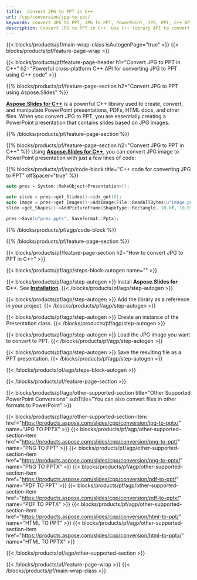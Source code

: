 ```yaml
---
title:  Convert JPG to PPT in C++
url: /cpp/conversion/jpg-to-ppt/
keywords: Convert JPG to PPT, JPG to PPT, PowerPoint, JPG, PPT, C++ API, C++ Library
description: Convert JPG to PPT in C++. Use C++ library API to convert JPG images to PowerPoint
---
```


{{< blocks/products/pf/main-wrap-class isAutogenPage="true" >}}
{{< blocks/products/pf/feature-page-wrap >}}

{{< blocks/products/pf/feature-page-header h1="Convert JPG to PPT in C++" h2="Powerful cross-platform C++ API for converting JPG to PPT using C++ code" >}}

{{% blocks/products/pf/feature-page-section h2="Convert JPG to PPT using Aspose.Slides" %}}

[**Aspose.Slides for C++**](https://products.aspose.com/slides/cpp/) is a powerful C++ library used to create, convert, and manipulate PowerPoint presentations, PDFs, HTML docs, and other files. When you convert JPG to PPT, you are essentially creating a PowerPoint presentation that contains slides based on JPG images.

{{% /blocks/products/pf/feature-page-section %}}


{{% blocks/products/pf/feature-page-section  h2="Convert JPG to PPT in C++" %}}
Using [**Aspose.Slides for C++**](https://products.aspose.com/slides/cpp/), you can convert JPG image to PowerPoint presentation with just a few lines of code:

{{% blocks/products/pf/agp/code-block title="C++ code for converting JPG to PPT" offSpacer="true" %}}
```cpp
auto pres = System::MakeObject<Presentation>();

auto slide = pres->get_Slides()->idx_get(0);
auto image = pres->get_Images()->AddImage(File::ReadAllBytes(u"image.png"));
slide->get_Shapes()->AddPictureFrame(ShapeType::Rectangle, 10.0f, 10.0f, 100.0f, 100.0f, image);

pres->Save(u"pres.pptx", SaveFormat::Pptx);
```
{{% /blocks/products/pf/agp/code-block %}}

{{% /blocks/products/pf/feature-page-section %}}




{{< blocks/products/pf/feature-page-section  h2="How to convert JPG to PPT in C++" >}}


{{< blocks/products/pf/agp/steps-block-autogen name="" >}}


{{< blocks/products/pf/agp/step-autogen >}}
Install **Aspose.Slides for C++**. See [**Installation**](https://docs.aspose.com/slides/cpp/installation/).
{{< /blocks/products/pf/agp/step-autogen >}}

{{< blocks/products/pf/agp/step-autogen >}}
Add the library as a reference in your project.
{{< /blocks/products/pf/agp/step-autogen >}}

{{< blocks/products/pf/agp/step-autogen >}}
Create an instance of the Presentation class.
{{< /blocks/products/pf/agp/step-autogen >}}

{{< blocks/products/pf/agp/step-autogen >}}
Load the JPG image you want to convert to PPT.
{{< /blocks/products/pf/agp/step-autogen >}}

{{< blocks/products/pf/agp/step-autogen >}}
Save the resulting file as a PPT presentation.
{{< /blocks/products/pf/agp/step-autogen >}}


{{< /blocks/products/pf/agp/steps-block-autogen >}}


{{< /blocks/products/pf/feature-page-section >}}




{{< blocks/products/pf/agp/other-supported-section title="Other Supported PowerPoint Conversions" subTitle="You can also convert files in other formats to PowerPoint" >}}

{{< blocks/products/pf/agp/other-supported-section-item href="https://products.aspose.com/slides/cpp/conversion/jpg-to-pptx/" name="JPG TO PPTX" >}}
{{< blocks/products/pf/agp/other-supported-section-item href="https://products.aspose.com/slides/cpp/conversion/png-to-ppt/" name="PNG TO PPT" >}}
{{< blocks/products/pf/agp/other-supported-section-item href="https://products.aspose.com/slides/cpp/conversion/png-to-pptx/" name="PNG TO PPTX" >}}
{{< blocks/products/pf/agp/other-supported-section-item href="https://products.aspose.com/slides/cpp/conversion/pdf-to-ppt/" name="PDF TO PPT" >}}
{{< blocks/products/pf/agp/other-supported-section-item href="https://products.aspose.com/slides/cpp/conversion/pdf-to-pptx/" name="PDF TO PPTX" >}}
{{< blocks/products/pf/agp/other-supported-section-item href="https://products.aspose.com/slides/cpp/conversion/html-to-ppt/" name="HTML TO PPT" >}}
{{< blocks/products/pf/agp/other-supported-section-item href="https://products.aspose.com/slides/cpp/conversion/html-to-pptx/" name="HTML TO PPTX" >}}


{{< /blocks/products/pf/agp/other-supported-section >}}

{{< /blocks/products/pf/feature-page-wrap >}}
{{< /blocks/products/pf/main-wrap-class >}}